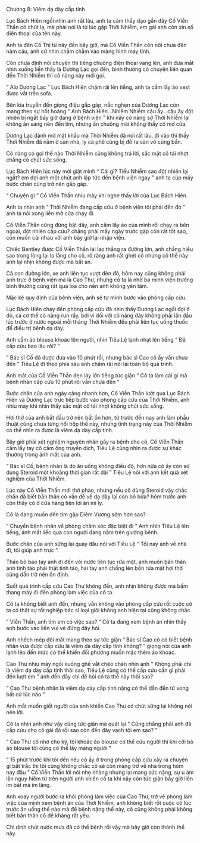 




Chương 8: Viêm dạ dày cấp tính


Lục Bách Hiên ngồi nhìn anh rất lâu, anh ta cảm thấy dạo gần đây Cố Viễn Thần có chút lạ, mà phải nói là từ lúc gặp Thời Nhiễm, em gái anh còn xin số điện thoại của tên này.

Anh ta đến Cố Thị từ nãy đến bây giờ, mà Cố Viễn Thần còn nói chưa đến năm câu, anh cứ nhìn chằm chằm vào màng hình máy tính.

Còn chưa định nói chuyện thì tiếng chuông điện thoại vang lên, anh đưa mắt nhìn xuống liền thấy là Dương Lạc gọi đến, bình thường có chuyện liên quan đến Thời Nhiễm thì cô nàng này mới gọi.

“ Alo Dương Lạc ” Lục Bách Hiên chậm rãi lên tiếng, anh ta cầm lấy áo vest được vắt trên sofa.

Bên kia truyền đến giọng điệu gấp gáp, nấc nghẹn của Dương Lạc còn mang theo sự hốt hoảng “ Anh Bách Hiên...Nhiễm Nhiễm cậu ấy...cậu ấy đột nhiên bị ngất bây giờ đang ở bệnh viện ” khi nãy cô nàng sợ Thời Nhiễm lại không ăn sáng nên đến tìm, nhưng ấn chuông mãi không thấy cô mở cửa.

Dương Lạc đành mở mật khẩu mà Thời Nhiễm đã nói rất lâu, đi vào thì thấy Thời Nhiễm đã nằm ở sàn nhà, ly cà phê cũng bị đỗ ra sàn vô cùng bẩn.

Cô nàng có gọi thế nào Thời Nhiễm cũng không trả lời, sắc mặt cô tái nhợt chẳng có chút sức sống.

Lục Bách Hiên lúc này mới giật mình “ Cái gì? Tiểu Nhiễm sao đột nhiên lại ngất? em đợi anh một chút anh lập tức đến bệnh viện ngay ” anh ta cúp máy bước chân cũng trở nên gấp gáp.



“ Chuyện gì ” Cố Viễn Thần nhíu mày khi nghe thấy lời của Lục Bách Hiên.

Anh ta nhìn anh “ Thời Nhiễm đang cấp cứu ở bệnh viện tôi phải đến đó ” anh ta nói xong liền mở cửa chạy đi.

Cố Viễn Thần cũng đứng bật dậy, anh cầm lấy áo của mình rồi chạy ra bên ngoài, đột nhiên cấp cứu? chẳng phải mấy ngày trước gặp còn rất tốt sao, còn muốn cãi nhau với anh bây giờ lại nhập viện.

Chiếc Bentley được Cố Viễn Thần lái lao thẳng ra đường lớn, anh chẳng hiểu sao trong lòng lại lo lắng cho cô, rõ ràng anh rất ghét cô nhưng cô thế này anh lại nhịn không được mà bất an.

Cả con đường lớn, xe anh liên tục vượt đèn đỏ, hôm nay cũng không phải anh trực ở bệnh viện mà là Cao Thư, nhưng cô ta là nhờ ba mình viện trưởng bình thường cũng rất qua loa cho nên anh không yên tâm.

Mặc kệ quy định của bệnh viện, anh sẽ tự mình bước vào phòng cấp cứu.

Lục Bách Hiên chạy đến phòng cấp cứu đã nhìn thấy Dương Lạc ngồi đợi ở đó, cả cơ thể cô nàng run rẩy, bởi vì đối với cô nàng đây không phải lần đầu lúc trước ở nước ngoài mỗi tháng Thời Nhiễm đều phải liên tục uống thuốc để điều trị bệnh dạ dày.

Anh cầm áo blouse khoác lên người, nhìn Tiêu Lệ lạnh nhạt lên tiếng “ Đã cấp cứu bao lâu rồi? ”

“ Bác sĩ Cố đã được đưa vào 10 phút rồi, nhưng bác sĩ Cao cô ấy vẫn chưa đến ” Tiêu Lệ đi theo phía sau anh chậm rãi nói lại toàn bộ quá trình.

Ánh mắt của Cố Viễn Thần đen láy lớn tiếng tức giận “ Cô ta làm cái gì mà bệnh nhân cấp cứu 10 phút rồi vẫn chưa đến ”

Bước chân của anh ngày càng nhanh hơn, Cố Viễn Thần lướt qua Lục Bách Hiên và Dương Lạc trực tiếp bước vào phòng cấp cứu của Thời Nhiễm, anh nhíu mày khi nhìn thấy sắc mặt cô tái nhợt không chút sức sống.

Hơi thở của anh bắt đầu trở nên bất ổn hơn, từ trước đến nay anh làm phẫu thuật cũng chưa từng hồi hộp thế này, nhưng tình trạng này của Thời Nhiễm có thể nhìn ra được là viêm dạ dày cấp tính.



Bây giờ phải xét nghiệm nguyên nhân gây ra bệnh cho cô, Cố Viễn Thần cầm lấy tay cô cấm ống truyền dịch, Tiêu Lệ cũng nhìn ra được sự khác thường trong ánh mắt của anh.

“ Bác sĩ Cố, bệnh nhân là do ăn uống không điều độ, hơn nữa cô ấy còn sử dụng Steroid một khoảng thời gian rất dài ” Tiêu Lệ nói với anh kết quả xét nghiệm của Thời Nhiễm.

Lúc này Cố Viễn Thần mới thở phào, nhưng nếu cô dùng Steroid vậy chắc chắn đã biết bản thân có vấn đề về dạ dày lại còn bỏ bữa? hôm trước anh còn thấy cô ở cửa hàng tiện lợi ăn mì ly.

Cô là đang muốn đến tìm gặp Diêm Vương sớm hơn sao?

“ Chuyển bệnh nhân về phòng chăm sóc đặc biệt đi ” Anh nhìn Tiêu Lệ lên tiếng, ánh mắt liếc qua con người đang nằm trên giường bệnh.

Bước chân của anh sững lại quay đầu nói với Tiêu Lệ “ Tối nay anh về nhà đi, tôi giúp anh trực ”.

Tháo bỏ bao tay anh đi đến vòi nước liên tục rửa mặt, anh muốn bản thân anh tỉnh táo phải thật tỉnh táo, hai tay anh chống lên bồn rửa mặt hơi thở cũng dần trở nên ổn định.

Suốt quá trình cấp cứu Cao Thư không đến, anh nhịn không được mà bấm thang máy đi đến phòng làm việc của cô ta.

Cô ta không biết anh đến, nhưng vẫn không vào phòng cấp cứu rốt cuộc cô ta có thật sự tốt nghiệp bác sĩ loại giỏi không anh hiện tại cũng không chắc.

“ Viễn Thần, anh tìm em có việc sao? ” Cô ta đang xem bệnh án nhìn thấy anh bước vào liền vui vẻ đứng dậy hỏi.

Anh nhếch mép đôi mắt mang theo sự tức giận “ Bác sĩ Cao cô có biết bệnh nhân vừa được cấp cứu là viêm dạ dày cấp tính không? ” giọng nói của anh lạnh lẽo đến mức có thể khiến đối phương muốn mặc thêm áo khoác.



Cao Thư nhíu mày ngồi xuống ghế vắt chéo chân nhìn anh “ Không phải chỉ là viêm dạ dày cấp tính thôi sao, Tiêu Lệ cũng có thể cấp cứu cần gì phải đến lượt em ” anh đến đây chỉ để hỏi cô ta thế này thôi sao?

“ Cao Thư bệnh nhân là viêm dạ dày cấp tính nặng có thể dẫn đến tử vong bất cứ lúc nào ”

Ánh mắt muốn giết người của anh khiến Cao Thư có chút sững lại không nói nên lời.

Cô ta nhìn anh như vậy cũng tức giận mà quát lại “ Cũng chẳng phải anh đã cấp cứu cho cô gái đó rồi sao còn đến đây vạch tội em sao? ”

“ Cao Thư cô nhớ cho kỹ, tôi khoác áo blouse có thể cứu người thì khi cởi bỏ áo blouse tôi cũng có thể lấy mạng người ”

“ 15 phút trước khi tôi đến nếu cô ấy ở trong phòng cấp cứu xảy ra chuyện gì bất trắc thì tôi cũng không chắc cô sẽ còn mạng trở về nhà trong hôm nay đâu ” Cố Viễn Thần lời nói nhẹ nhàng nhưng lại mang sức nặng, sự u ám lẫn nguy hiểm từ trên người anh khiến cô ta khi nãy còn tức giận bây giờ liền im bặt mà im lặng.

Anh xoay người bước ra khỏi phòng làm việc của Cao Thư, trở về phòng làm việc của mình xem bệnh án của Thời Nhiễm, anh không biết rốt cuộc cô lúc trước ăn uống thế nào mà để bệnh nặng thế này, cô cũng không phải không biết bản thân cô đề kháng rất yếu.

Chỉ dính chút nước mưa đã có thể bệnh rồi vậy mà bây giờ còn thành thế này.





